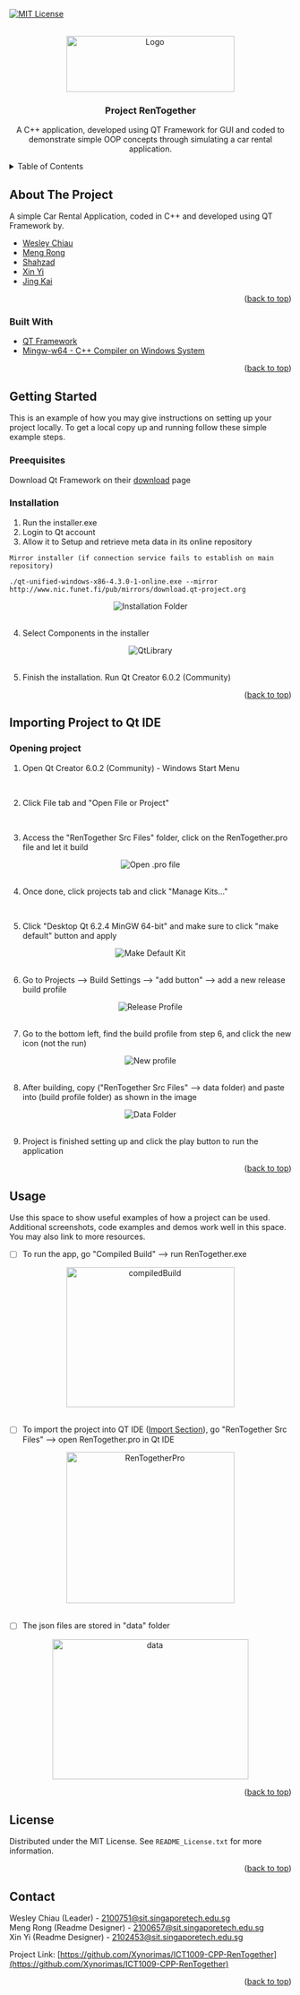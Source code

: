 <div id="top"></div>
<!--
*** Thanks for checking out the Best-README-Template. If you have a suggestion
*** that would make this better, please fork the repo and create a pull request
*** or simply open an issue with the tag "enhancement".
*** Don't forget to give the project a star!
*** Thanks again! Now go create something AMAZING! :D
-->



<!-- PROJECT SHIELDS -->
<!--
*** I'm using markdown "reference style" links for readability.
*** Reference links are enclosed in brackets [ ] instead of parentheses ( ).
*** See the bottom of this document for the declaration of the reference variables
*** for contributors-url, forks-url, etc. This is an optional, concise syntax you may use.
*** https://www.markdownguide.org/basic-syntax/#reference-style-links
-->
[![MIT License][license-shield]][license-url]

<!-- PROJECT LOGO -->
<br />
<div align="center">
  <a href="https://github.com/Xynorimas/ICT1009-CPP-RenTogether">
    <img src="images/logo.png" alt="Logo" width="300" height="100">
  </a>

<h3 align="center">Project RenTogether</h3>
  <p align="center">
    A C++ application, developed using QT Framework for GUI and coded to demonstrate simple OOP concepts through simulating a car rental application.
    <br />
  </p>
</div>

<!-- TABLE OF CONTENTS -->
<details>
  <summary>Table of Contents</summary>
  <ol>
    <li>
      <a href="#about-the-project">About The Project</a>
      <ul>
        <li><a href="#built-with">Built With</a></li>
      </ul>
    </li>
    <li>
      <a href="#getting-started">Getting Started</a>
      <ul>
        <li><a href="#prerequisites">Prerequisites</a></li>
        <li><a href="#installation">Installation</a></li>
      </ul>
    </li>
    <li>
      <a href="#Importing-Project-to-Qt-IDE">Importing Project to Qt IDE</a>
      <ul>
        <li><a href="#Opening-project">Opening project</a></li>
        <li><a href="#installation">Installation</a></li>
      </ul>
    </li>
    <li><a href="#usage">Usage</a></li>
  </ol>
</details>



<!-- ABOUT THE PROJECT -->
## About The Project
A simple Car Rental Application, coded in C++ and developed using QT Framework by.

* [Wesley Chiau](https://github.com/wesleychiau)
* [Meng Rong](https://github.com/Xynorimas)
* [Shahzad](https://github.com/shahzad1999)
* [Xin Yi](https://github.com/xinyi-toh)
* [Jing Kai](https://github.com/jingkai2)
<p align="right">(<a href="#top">back to top</a>)</p>

### Built With
* [QT Framework](https://www.qt.io/download?hsLang=en)
* [Mingw-w64 - C++ Compiler on Windows System](https://www.mingw-w64.org/)
<p align="right">(<a href="#top">back to top</a>)</p>



<!-- GETTING STARTED -->
## Getting Started
This is an example of how you may give instructions on setting up your project locally.
To get a local copy up and running follow these simple example steps.

### Preequisites
Download Qt Framework on their [download](https://www.qt.io/download?hsLang=en) page
### Installation
1. Run the installer.exe
2. Login to Qt account
3. Allow it to Setup and retrieve meta data in its online repository
  ```
  Mirror installer (if connection service fails to establish on main repository)

  ./qt-unified-windows-x86-4.3.0-1-online.exe --mirror http://www.nic.funet.fi/pub/mirrors/download.qt-project.org
  ```

<div align="center">
    <img src="images/InstallationFolder.png" alt="Installation Folder">
</div>
<!-- ![Installation Folder][InstallationFolder] -->
<br />
  
4. Select Components in the installer
<div align="center">
    <img src="images/QtLibrary.PNG" alt="QtLibrary">
</div>
<!-- ![QtLibrary][QtLibrary] -->
<br />

5. Finish the installation. Run Qt Creator 6.0.2 (Community)
<p align="right">(<a href="#top">back to top</a>)</p>



<!-- Importing Project for compiling-->
## Importing Project to Qt IDE
### Opening project
1. Open Qt Creator 6.0.2 (Community) - Windows Start Menu 
<br />

2. Click File tab and "Open File or Project"
<br />

3. Access the "RenTogether Src Files" folder, click on the RenTogether.pro file and let it build
<div align="center">
    <img src="images/ImportingProject.PNG" alt="Open .pro file">
</div>
<!-- ![Open .pro file][ImportingProject] -->
<br />

4. Once done, click projects tab and click "Manage Kits..."
<br />

5. Click "Desktop Qt 6.2.4 MinGW 64-bit" and make sure to click "make default" button and apply
<div align="center">
    <img src="images/DefaultMinGW.PNG" alt="Make Default Kit">
</div>
<!-- ![Make Default Kit][DefaultMinGW] -->
<br />

6. Go to Projects --> Build Settings --> "add button" --> add a new release build profile
<div align="center">
    <img src="images/ReleaseBuild.PNG" alt="Release Profile">
</div>
<!-- ![Release Profile][ReleaseBuild] -->
<br />

7. Go to the bottom left, find the build profile from step 6, and click the new icon (not the run)
<div align="center">
    <img src="images/datafolder.PNG" alt="New profile">
</div>
<!-- ![New profile][mingwkit] -->
<br />

8. After building, copy ("RenTogether Src Files" --> data folder) and paste into (build profile folder) as shown in the image
<div align="center">
    <img src="images/datafolder.PNG" alt="Data Folder">
</div>
<!-- ![Data Folder][datafolder] -->
<br />

9. Project is finished setting up and click the play button to run the application
<p align="right">(<a href="#top">back to top</a>)</p>



<!-- USAGE EXAMPLES -->
## Usage
Use this space to show useful examples of how a project can be used. Additional screenshots, code examples and demos work well in this space. You may also link to more resources.

- [ ] To run the app, go "Compiled Build" --> run RenTogether.exe
<div align="center">
    <img src="images/compiledBuild.png" alt="compiledBuild" width="300" height="250">
</div>
<br />

- [ ] To import the project into QT IDE (<a href="#installation">Import Section</a>), go "RenTogether Src Files" --> open RenTogether.pro in Qt IDE
<div align="center">
    <img src="images/RenTogetherPro.png" alt="RenTogetherPro" width="300" height="270">
</div>
<br />

- [ ] The json files are stored in "data" folder
<div align="center">
    <img src="images/data.png" alt="data" width="350" height="250">
</div>
<p align="right">(<a href="#top">back to top</a>)</p>


<!-- LICENSE -->
## License
Distributed under the MIT License. See `README_License.txt` for more information.
<p align="right">(<a href="#top">back to top</a>)</p>


<!-- CONTACT -->
## Contact
Wesley Chiau (Leader) - 2100751@sit.singaporetech.edu.sg <br />
Meng Rong (Readme Designer) - 2100657@sit.singaporetech.edu.sg <br />
Xin Yi (Readme Designer) - 2102453@sit.singaporetech.edu.sg

Project Link: [https://github.com/Xynorimas/ICT1009-CPP-RenTogether](https://github.com/Xynorimas/ICT1009-CPP-RenTogether)

<p align="right">(<a href="#top">back to top</a>)</p>


<!-- MARKDOWN LINKS & IMAGES -->
<!-- https://www.markdownguide.org/basic-syntax/#reference-style-links -->
[license-shield]: https://img.shields.io/github/license/Xynorimas/ICT1009-CPP-RenTogether.svg?style=for-the-badge
[license-url]: https://github.com/Xynorimas/ICT1009-CPP-RenTogether/blob/main/READMELicense.txt

[product-screenshot]: images/screenshot.png

[data]: images/data.png
[compiledBuild]: images/compiledBuild.png
[RentTogetherPro]: images/RenTogetherPro.png

[InstallationFolder]: images/InstallationFolder.png
[QtLibrary]: images/QtLibrary.PNG

[ImportingProject]: images/ImportingProject.PNG
[DefaultMinGW]: images/DefaultMinGW.PNG
[ReleaseBuild]: images/ReleaseBuild.PNG
[mingwkit]: images/mingwkit.png
[datafolder]: images/datafolder.PNG
